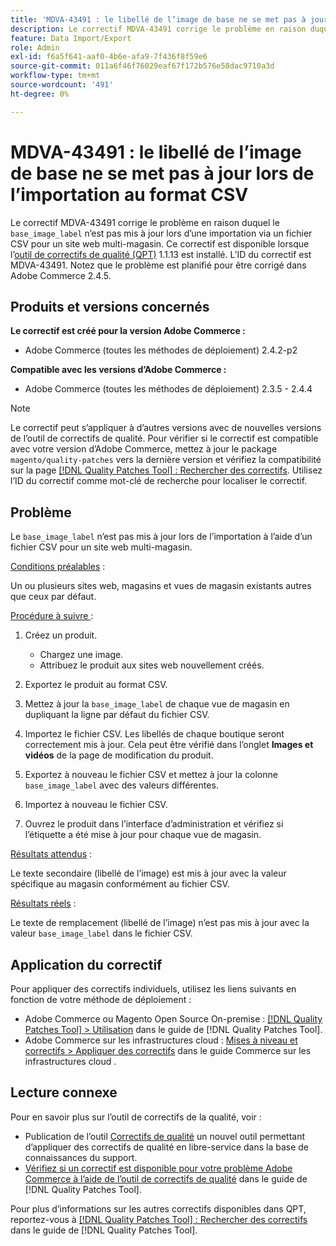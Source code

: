 ```yaml
---
title: 'MDVA-43491 : le libellé de l’image de base ne se met pas à jour lors de l’importation au format CSV'
description: Le correctif MDVA-43491 corrige le problème en raison duquel « base_image_label » n’est pas mis à jour lors d’une importation via un fichier CSV pour un site web multi-magasin. Ce correctif est disponible lorsque l’outil [Outil de correctifs de la qualité (QPT)](https://experienceleague.adobe.com/en/docs/commerce-operations/tools/quality-patches-tool/quality-patches-tool-to-self-serve-quality-patches) 1.1.13 est installé. L’ID du correctif est MDVA-43491. Notez que le problème est planifié pour être corrigé dans Adobe Commerce 2.4.5.
feature: Data Import/Export
role: Admin
exl-id: f6a5f641-aaf0-4b6e-afa9-7f436f8f59e6
source-git-commit: 011a6f46f76029eaf67f172b576e58dac9710a3d
workflow-type: tm+mt
source-wordcount: '491'
ht-degree: 0%

---
```


# MDVA-43491 : le libellé de l’image de base ne se met pas à jour lors de l’importation au format CSV

Le correctif MDVA-43491 corrige le problème en raison duquel le `base_image_label` n’est pas mis à jour lors d’une importation via un fichier CSV pour un site web multi-magasin. Ce correctif est disponible lorsque l’[outil de correctifs de qualité (QPT)](https://experienceleague.adobe.com/en/docs/commerce-operations/tools/quality-patches-tool/quality-patches-tool-to-self-serve-quality-patches) 1.1.13 est installé. L’ID du correctif est MDVA-43491. Notez que le problème est planifié pour être corrigé dans Adobe Commerce 2.4.5.

## Produits et versions concernés

**Le correctif est créé pour la version Adobe Commerce :**

* Adobe Commerce (toutes les méthodes de déploiement) 2.4.2-p2

**Compatible avec les versions d’Adobe Commerce :**

* Adobe Commerce (toutes les méthodes de déploiement) 2.3.5 - 2.4.4

>[!NOTE]
>
>Le correctif peut s’appliquer à d’autres versions avec de nouvelles versions de l’outil de correctifs de qualité. Pour vérifier si le correctif est compatible avec votre version d’Adobe Commerce, mettez à jour le package `magento/quality-patches` vers la dernière version et vérifiez la compatibilité sur la page [[!DNL Quality Patches Tool] : Rechercher des correctifs](https://experienceleague.adobe.com/en/docs/commerce-operations/tools/quality-patches-tool/quality-patches-tool-to-self-serve-quality-patches). Utilisez l’ID du correctif comme mot-clé de recherche pour localiser le correctif.

## Problème

Le `base_image_label` n’est pas mis à jour lors de l’importation à l’aide d’un fichier CSV pour un site web multi-magasin.

<u>Conditions préalables</u> :

Un ou plusieurs sites web, magasins et vues de magasin existants autres que ceux par défaut.

<u>Procédure à suivre </u> :

1. Créez un produit.

   * Chargez une image.
   * Attribuez le produit aux sites web nouvellement créés.

1. Exportez le produit au format CSV.
1. Mettez à jour la `base_image_label` de chaque vue de magasin en dupliquant la ligne par défaut du fichier CSV.
1. Importez le fichier CSV. Les libellés de chaque boutique seront correctement mis à jour. Cela peut être vérifié dans l’onglet **Images et vidéos** de la page de modification du produit.
1. Exportez à nouveau le fichier CSV et mettez à jour la colonne `base_image_label` avec des valeurs différentes.
1. Importez à nouveau le fichier CSV.
1. Ouvrez le produit dans l’interface d’administration et vérifiez si l’étiquette a été mise à jour pour chaque vue de magasin.

<u>Résultats attendus</u> :

Le texte secondaire (libellé de l’image) est mis à jour avec la valeur spécifique au magasin conformément au fichier CSV.

<u>Résultats réels</u> :

Le texte de remplacement (libellé de l’image) n’est pas mis à jour avec la valeur `base_image_label` dans le fichier CSV.

## Application du correctif

Pour appliquer des correctifs individuels, utilisez les liens suivants en fonction de votre méthode de déploiement :

* Adobe Commerce ou Magento Open Source On-premise : [[!DNL Quality Patches Tool] > Utilisation](/help/tools/quality-patches-tool/usage.md) dans le guide de [!DNL Quality Patches Tool].
* Adobe Commerce sur les infrastructures cloud : [Mises à niveau et correctifs > Appliquer des correctifs](https://experienceleague.adobe.com/docs/commerce-cloud-service/user-guide/develop/upgrade/apply-patches.html) dans le guide Commerce sur les infrastructures cloud .

## Lecture connexe

Pour en savoir plus sur l’outil de correctifs de la qualité, voir :

* Publication de l’outil [Correctifs de qualité](https://experienceleague.adobe.com/en/docs/commerce-operations/tools/quality-patches-tool/quality-patches-tool-to-self-serve-quality-patches) un nouvel outil permettant d’appliquer des correctifs de qualité en libre-service dans la base de connaissances du support.
* [Vérifiez si un correctif est disponible pour votre problème Adobe Commerce à l’aide de l’outil de correctifs de qualité](/help/tools/quality-patches-tool/patches-available-in-qpt/check-patch-for-magento-issue-with-magento-quality-patches.md) dans le guide de [!DNL Quality Patches Tool].

Pour plus d’informations sur les autres correctifs disponibles dans QPT, reportez-vous à [[!DNL Quality Patches Tool] : Rechercher des correctifs](https://experienceleague.adobe.com/tools/commerce-quality-patches/index.html) dans le guide de [!DNL Quality Patches Tool].

